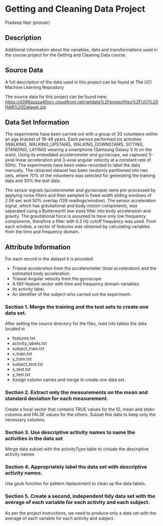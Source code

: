 # Getting and Cleaning Data Project

Pradeep Nair (pronair)

## Description

Additional information about the variables, data and transformations used in the course project for the Getting and Cleaning Data course.

## Source Data

A full description of the data used in this project can be found at The UCI Machine Learning Repository

The source data for this project can be found here: https://d396qusza40orc.cloudfront.net/getdata%2Fprojectfiles%2FUCI%20HAR%20Dataset.zip 

## Data Set Information

The experiments have been carried out with a group of 30 volunteers within an age bracket of 19-48 years. Each person performed six activities (WALKING, WALKING_UPSTAIRS, WALKING_DOWNSTAIRS, SITTING, STANDING, LAYING) wearing a smartphone (Samsung Galaxy S II) on the waist. Using its embedded accelerometer and gyroscope, we captured 3-axial linear acceleration and 3-axial angular velocity at a constant rate of 50Hz. The experiments have been video-recorded to label the data manually. The obtained dataset has been randomly partitioned into two sets, where 70% of the volunteers was selected for generating the training data and 30% the test data.

The sensor signals (accelerometer and gyroscope) were pre-processed by applying noise filters and then sampled in fixed-width sliding windows of 2.56 sec and 50% overlap (128 readings/window). The sensor acceleration signal, which has gravitational and body motion components, was separated using a Butterworth low-pass filter into body acceleration and gravity. The gravitational force is assumed to have only low frequency components, therefore a filter with 0.3 Hz cutoff frequency was used. From each window, a vector of features was obtained by calculating variables from the time and frequency domain.

## Attribute Information

For each record in the dataset it is provided:

* Triaxial acceleration from the accelerometer (total acceleration) and the estimated body acceleration.
* Triaxial Angular velocity from the gyroscope.
* A 561-feature vector with time and frequency domain variables.
* Its activity label.
* An identifier of the subject who carried out the experiment.

### Section 1. Merge the training and the test sets to create one data set.

After setting the source directory for the files, read into tables the data located in

* features.txt
* activity_labels.txt
* subject_train.txt
* x_train.txt
* y_train.txt
* subject_test.txt
* x_test.txt
* y_test.txt
* Assign column names and merge to create one data set.

### Section 2. Extract only the measurements on the mean and standard deviation for each measurement.

Create a local vector that contains TRUE values for the ID, mean and stdev columns and FALSE values for the others. Subset this data to keep only the necessary columns.

### Section 3. Use descriptive activity names to name the activities in the data set

Merge data subset with the activityType table to cinlude the descriptive activity names

### Section 4. Appropriately label the data set with descriptive activity names.

Use gsub function for pattern replacement to clean up the data labels.

### Section 5. Create a second, independent tidy data set with the average of each variable for each activity and each subject.

As per the project instructions, we need to produce only a data set with the average of each variable for each activity and subject.
